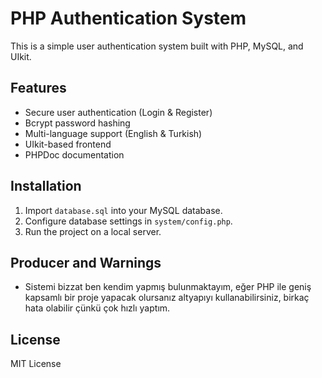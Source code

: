 # PHP Authentication System

This is a simple user authentication system built with PHP, MySQL, and UIkit.

## Features
- Secure user authentication (Login & Register)
- Bcrypt password hashing
- Multi-language support (English & Turkish)
- UIkit-based frontend
- PHPDoc documentation

## Installation
1. Import `database.sql` into your MySQL database.
2. Configure database settings in `system/config.php`.
3. Run the project on a local server.

## Producer and Warnings
- Sistemi bizzat ben kendim yapmış bulunmaktayım, eğer PHP ile geniş kapsamlı bir proje yapacak olursanız altyapıyı kullanabilirsiniz, birkaç hata olabilir çünkü çok hızlı yaptım.

## License
MIT License
